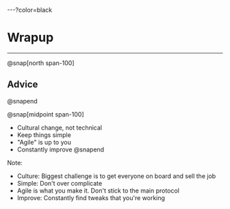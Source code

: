---?color=black

# Wrapup

--- 

@snap[north span-100]
## Advice
@snapend


@snap[midpoint span-100]
- Cultural change, not technical
- Keep things simple
- "Agile" is up to you
- Constantly improve
@snapend

Note:
- Culture: Biggest challenge is to get everyone on board and sell the job
- Simple: Don't over complicate
- Agile is what you make it. Don't stick to the main protocol
- Improve: Constantly find tweaks that you're working